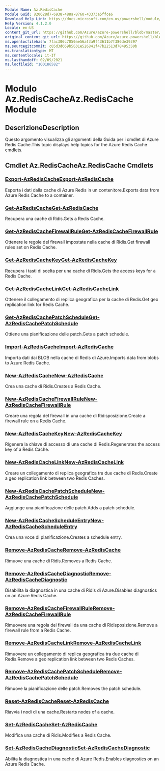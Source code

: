 ```yaml
---
Module Name: Az.RedisCache
Module Guid: 820628d7-6938-488a-8760-43373a5ffce6
Download Help Link: https://docs.microsoft.com/en-us/powershell/module/az.rediscache
Help Version: 4.1.2.0
Locale: en-US
content_git_url: https://github.com/Azure/azure-powershell/blob/master/src/RedisCache/RedisCache/help/Az.RedisCache.md
original_content_git_url: https://github.com/Azure/azure-powershell/blob/master/src/RedisCache/RedisCache/help/Az.RedisCache.md
ms.openlocfilehash: 7fac306c7050ae56af3a9f43611b7f386de39397
ms.sourcegitcommit: c05d3d669b5631e526841f47b22513d78495350b
ms.translationtype: MT
ms.contentlocale: it-IT
ms.lasthandoff: 02/09/2021
ms.locfileid: "100186582"
---
```

# <span data-ttu-id="64591-101">Modulo Az.RedisCache</span><span class="sxs-lookup"><span data-stu-id="64591-101">Az.RedisCache Module</span></span>
## <span data-ttu-id="64591-102">Descrizione</span><span class="sxs-lookup"><span data-stu-id="64591-102">Description</span></span>
<span data-ttu-id="64591-103">Questo argomento visualizza gli argomenti della Guida per i cmdlet di Azure Redis Cache.</span><span class="sxs-lookup"><span data-stu-id="64591-103">This topic displays help topics for the Azure Redis Cache cmdlets.</span></span>

## <span data-ttu-id="64591-104">Cmdlet Az.RedisCache</span><span class="sxs-lookup"><span data-stu-id="64591-104">Az.RedisCache Cmdlets</span></span>
### [<span data-ttu-id="64591-105">Export-AzRedisCache</span><span class="sxs-lookup"><span data-stu-id="64591-105">Export-AzRedisCache</span></span>](Export-AzRedisCache.md)
<span data-ttu-id="64591-106">Esporta i dati dalla cache di Azure Redis in un contenitore.</span><span class="sxs-lookup"><span data-stu-id="64591-106">Exports data from Azure Redis Cache to a container.</span></span>

### [<span data-ttu-id="64591-107">Get-AzRedisCache</span><span class="sxs-lookup"><span data-stu-id="64591-107">Get-AzRedisCache</span></span>](Get-AzRedisCache.md)
<span data-ttu-id="64591-108">Recupera una cache di Ridis.</span><span class="sxs-lookup"><span data-stu-id="64591-108">Gets a Redis Cache.</span></span>

### [<span data-ttu-id="64591-109">Get-AzRedisCacheFirewallRule</span><span class="sxs-lookup"><span data-stu-id="64591-109">Get-AzRedisCacheFirewallRule</span></span>](Get-AzRedisCacheFirewallRule.md)
<span data-ttu-id="64591-110">Ottenere le regole del firewall impostate nella cache di Ridis.</span><span class="sxs-lookup"><span data-stu-id="64591-110">Get firewall rules set on Redis Cache.</span></span>

### [<span data-ttu-id="64591-111">Get-AzRedisCacheKey</span><span class="sxs-lookup"><span data-stu-id="64591-111">Get-AzRedisCacheKey</span></span>](Get-AzRedisCacheKey.md)
<span data-ttu-id="64591-112">Recupera i tasti di scelta per una cache di Ridis.</span><span class="sxs-lookup"><span data-stu-id="64591-112">Gets the access keys for a Redis Cache.</span></span>

### [<span data-ttu-id="64591-113">Get-AzRedisCacheLink</span><span class="sxs-lookup"><span data-stu-id="64591-113">Get-AzRedisCacheLink</span></span>](Get-AzRedisCacheLink.md)
<span data-ttu-id="64591-114">Ottenere il collegamento di replica geografica per la cache di Redis.</span><span class="sxs-lookup"><span data-stu-id="64591-114">Get geo replication link for Redis Cache.</span></span>

### [<span data-ttu-id="64591-115">Get-AzRedisCachePatchSchedule</span><span class="sxs-lookup"><span data-stu-id="64591-115">Get-AzRedisCachePatchSchedule</span></span>](Get-AzRedisCachePatchSchedule.md)
<span data-ttu-id="64591-116">Ottiene una pianificazione delle patch.</span><span class="sxs-lookup"><span data-stu-id="64591-116">Gets a patch schedule.</span></span>

### [<span data-ttu-id="64591-117">Import-AzRedisCache</span><span class="sxs-lookup"><span data-stu-id="64591-117">Import-AzRedisCache</span></span>](Import-AzRedisCache.md)
<span data-ttu-id="64591-118">Importa dati dai BLOB nella cache di Redis di Azure.</span><span class="sxs-lookup"><span data-stu-id="64591-118">Imports data from blobs to Azure Redis Cache.</span></span>

### [<span data-ttu-id="64591-119">New-AzRedisCache</span><span class="sxs-lookup"><span data-stu-id="64591-119">New-AzRedisCache</span></span>](New-AzRedisCache.md)
<span data-ttu-id="64591-120">Crea una cache di Ridis.</span><span class="sxs-lookup"><span data-stu-id="64591-120">Creates a Redis Cache.</span></span>

### [<span data-ttu-id="64591-121">New-AzRedisCacheFirewallRule</span><span class="sxs-lookup"><span data-stu-id="64591-121">New-AzRedisCacheFirewallRule</span></span>](New-AzRedisCacheFirewallRule.md)
<span data-ttu-id="64591-122">Creare una regola del firewall in una cache di Ridisposizione.</span><span class="sxs-lookup"><span data-stu-id="64591-122">Create a firewall rule on a Redis Cache.</span></span>

### [<span data-ttu-id="64591-123">New-AzRedisCacheKey</span><span class="sxs-lookup"><span data-stu-id="64591-123">New-AzRedisCacheKey</span></span>](New-AzRedisCacheKey.md)
<span data-ttu-id="64591-124">Rigenera la chiave di accesso di una cache di Redis.</span><span class="sxs-lookup"><span data-stu-id="64591-124">Regenerates the access key of a Redis Cache.</span></span>

### [<span data-ttu-id="64591-125">New-AzRedisCacheLink</span><span class="sxs-lookup"><span data-stu-id="64591-125">New-AzRedisCacheLink</span></span>](New-AzRedisCacheLink.md)
<span data-ttu-id="64591-126">Creare un collegamento di replica geografica tra due cache di Redis.</span><span class="sxs-lookup"><span data-stu-id="64591-126">Create a geo replication link between two Redis Caches.</span></span>

### [<span data-ttu-id="64591-127">New-AzRedisCachePatchSchedule</span><span class="sxs-lookup"><span data-stu-id="64591-127">New-AzRedisCachePatchSchedule</span></span>](New-AzRedisCachePatchSchedule.md)
<span data-ttu-id="64591-128">Aggiunge una pianificazione delle patch.</span><span class="sxs-lookup"><span data-stu-id="64591-128">Adds a patch schedule.</span></span>

### [<span data-ttu-id="64591-129">New-AzRedisCacheScheduleEntry</span><span class="sxs-lookup"><span data-stu-id="64591-129">New-AzRedisCacheScheduleEntry</span></span>](New-AzRedisCacheScheduleEntry.md)
<span data-ttu-id="64591-130">Crea una voce di pianificazione.</span><span class="sxs-lookup"><span data-stu-id="64591-130">Creates a schedule entry.</span></span>

### [<span data-ttu-id="64591-131">Remove-AzRedisCache</span><span class="sxs-lookup"><span data-stu-id="64591-131">Remove-AzRedisCache</span></span>](Remove-AzRedisCache.md)
<span data-ttu-id="64591-132">Rimuove una cache di Ridis.</span><span class="sxs-lookup"><span data-stu-id="64591-132">Removes a Redis Cache.</span></span>

### [<span data-ttu-id="64591-133">Remove-AzRedisCacheDiagnostic</span><span class="sxs-lookup"><span data-stu-id="64591-133">Remove-AzRedisCacheDiagnostic</span></span>](Remove-AzRedisCacheDiagnostic.md)
<span data-ttu-id="64591-134">Disabilita la diagnostica in una cache di Ridis di Azure.</span><span class="sxs-lookup"><span data-stu-id="64591-134">Disables diagnostics on an Azure Redis Cache.</span></span>

### [<span data-ttu-id="64591-135">Remove-AzRedisCacheFirewallRule</span><span class="sxs-lookup"><span data-stu-id="64591-135">Remove-AzRedisCacheFirewallRule</span></span>](Remove-AzRedisCacheFirewallRule.md)
<span data-ttu-id="64591-136">Rimuovere una regola del firewall da una cache di Ridisposizione.</span><span class="sxs-lookup"><span data-stu-id="64591-136">Remove a firewall rule from a Redis Cache.</span></span>

### [<span data-ttu-id="64591-137">Remove-AzRedisCacheLink</span><span class="sxs-lookup"><span data-stu-id="64591-137">Remove-AzRedisCacheLink</span></span>](Remove-AzRedisCacheLink.md)
<span data-ttu-id="64591-138">Rimuovere un collegamento di replica geografica tra due cache di Redis.</span><span class="sxs-lookup"><span data-stu-id="64591-138">Remove a geo replication link between two Redis Caches.</span></span>

### [<span data-ttu-id="64591-139">Remove-AzRedisCachePatchSchedule</span><span class="sxs-lookup"><span data-stu-id="64591-139">Remove-AzRedisCachePatchSchedule</span></span>](Remove-AzRedisCachePatchSchedule.md)
<span data-ttu-id="64591-140">Rimuove la pianificazione delle patch.</span><span class="sxs-lookup"><span data-stu-id="64591-140">Removes the patch schedule.</span></span>

### [<span data-ttu-id="64591-141">Reset-AzRedisCache</span><span class="sxs-lookup"><span data-stu-id="64591-141">Reset-AzRedisCache</span></span>](Reset-AzRedisCache.md)
<span data-ttu-id="64591-142">Riavvia i nodi di una cache.</span><span class="sxs-lookup"><span data-stu-id="64591-142">Restarts nodes of a cache.</span></span>

### [<span data-ttu-id="64591-143">Set-AzRedisCache</span><span class="sxs-lookup"><span data-stu-id="64591-143">Set-AzRedisCache</span></span>](Set-AzRedisCache.md)
<span data-ttu-id="64591-144">Modifica una cache di Ridis.</span><span class="sxs-lookup"><span data-stu-id="64591-144">Modifies a Redis Cache.</span></span>

### [<span data-ttu-id="64591-145">Set-AzRedisCacheDiagnostic</span><span class="sxs-lookup"><span data-stu-id="64591-145">Set-AzRedisCacheDiagnostic</span></span>](Set-AzRedisCacheDiagnostic.md)
<span data-ttu-id="64591-146">Abilita la diagnostica in una cache di Azure Redis.</span><span class="sxs-lookup"><span data-stu-id="64591-146">Enables diagnostics on an Azure Redis Cache.</span></span>


